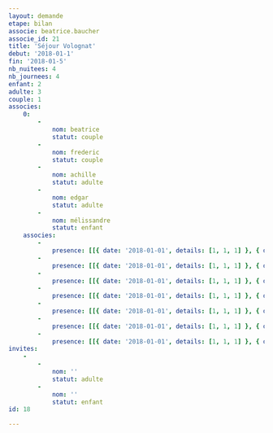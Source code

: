 ```yaml
---
layout: demande
etape: bilan
associe: beatrice.baucher
associe_id: 21
title: 'Séjour Volognat'
debut: '2018-01-1'
fin: '2018-01-5'
nb_nuitees: 4
nb_journees: 4
enfant: 2
adulte: 3
couple: 1
associes:
    0:
        -
            nom: beatrice
            statut: couple
        -
            nom: frederic
            statut: couple
        -
            nom: achille
            statut: adulte
        -
            nom: edgar
            statut: adulte
        -
            nom: mélissandre
            statut: enfant
    associes:
        -
            presence: [[{ date: '2018-01-01', details: [1, 1, 1] }, { date: '2018-01-02', details: [1, 1, 1] }, { date: '2018-01-03', details: [1, 1, 1] }, { date: '2018-01-04', details: [1, 1, 1] }]]
        -
            presence: [[{ date: '2018-01-01', details: [1, 1, 1] }, { date: '2018-01-02', details: [1, 1, 1] }, { date: '2018-01-03', details: [1, 1, 1] }, { date: '2018-01-04', details: [1, 1, 1] }]]
        -
            presence: [[{ date: '2018-01-01', details: [1, 1, 1] }, { date: '2018-01-02', details: [1, 1, 1] }, { date: '2018-01-03', details: [1, 1, 1] }, { date: '2018-01-04', details: [1, 1, 1] }]]
        -
            presence: [[{ date: '2018-01-01', details: [1, 1, 1] }, { date: '2018-01-02', details: [1, 1, 1] }, { date: '2018-01-03', details: [1, 1, 1] }, { date: '2018-01-04', details: [1, 1, 1] }]]
        -
            presence: [[{ date: '2018-01-01', details: [1, 1, 1] }, { date: '2018-01-02', details: [1, 1, 1] }, { date: '2018-01-03', details: [1, 1, 1] }, { date: '2018-01-04', details: [1, 1, 1] }]]
        -
            presence: [[{ date: '2018-01-01', details: [1, 1, 1] }, { date: '2018-01-02', details: [1, 1, 1] }, { date: '2018-01-03', details: [1, 1, 1] }, { date: '2018-01-04', details: [1, 1, 1] }]]
        -
            presence: [[{ date: '2018-01-01', details: [1, 1, 1] }, { date: '2018-01-02', details: [1, 1, 1] }, { date: '2018-01-03', details: [1, 1, 1] }, { date: '2018-01-04', details: [1, 1, 1] }]]
invites:
    -
        -
            nom: ''
            statut: adulte
        -
            nom: ''
            statut: enfant
id: 18

---
```

